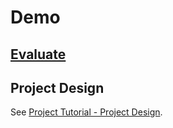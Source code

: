 # Demo

## [Evaluate](../readme.md)

## Project Design

See [Project Tutorial - Project Design](https://github.com/bytedance/web-bench/wiki/Project-Tutorial-CN#2-%E8%AE%BE%E8%AE%A1%E9%A1%B9%E7%9B%AE).

